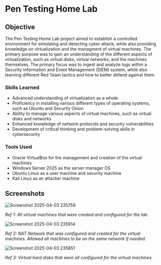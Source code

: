 # Pen Testing Home Lab

## Objective
The Pen Testing Home Lab project aimed to establish a controlled environment for simulating and detecting cyber attack; while also providing knowledge on virtualization and the managment of virtual machines. The primary purpose was to gain an understanding of the different aspects of virtualization, such as virtual disks, virtual networks, and the machines themselves. The primary focus was to ingest and analyze logs within a Security Information and Event Management (SIEM) system, while also learning different Red Team tactics and how to better defend against them.

### Skills Learned
- Advanced understanding of virtualization as a whole
- Proficiency in installing various different types of operating systems, such as Ubuntu and Security Onion
- Ability to manage various aspects of virtual machines, such as virtual disks and networks
- Enhanced knowledge of network protocols and security vulnerabilities
- Development of critical thinking and problem-solving skills in cybersecurity

### Tools Used
- Oracle VirtualBox for the management and creation of the virtual machines
- Windows Server 2025 as the server manager OS
- Ubuntu Linux as a user machine and security machine
- Kali Linux as an attacker machine

## Screenshots

![Screenshot 2025-04-03 235759](https://github.com/user-attachments/assets/50df195d-a5ba-4848-8dc8-95eac10f5858)

*Ref 1: All virtual machines that were created and configured for the lab.*


![Screenshot 2025-04-03 235914](https://github.com/user-attachments/assets/c9afb990-3d8d-40a9-b46e-aac6ea32d03f)

*Ref 2: NAT Network that was configured and created for the virtual machines. Allowed all machines to be on the same network if needed.*


![Screenshot 2025-04-03 235851](https://github.com/user-attachments/assets/43cc9305-7f2c-4e2c-9829-339ca02fefca)

*Ref 3: Virtual hard disks that were all configured for the virtual machines.*


